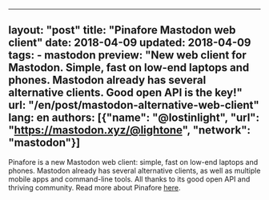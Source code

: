 
---
layout: "post"
title: "Pinafore Mastodon web client"
date: 2018-04-09
updated: 2018-04-09
tags:
    - mastodon
preview: "New web client for Mastodon. Simple, fast on low-end laptops and phones. Mastodon already has several alternative clients. Good open API is the key!"
url: "/en/post/mastodon-alternative-web-client"
lang: en
authors: [{"name": "@lostinlight", "url": "https://mastodon.xyz/@lightone", "network": "mastodon"}]
---

Pinafore is a new Mastodon web client: simple, fast on low-end laptops and phones. Mastodon already has several alternative clients, as well as multiple mobile apps and command-line tools. All thanks to its good open API and thriving community. Read more about Pinafore [here](https://nolanlawson.com/2018/04/09/introducing-pinafore-for-mastodon).
